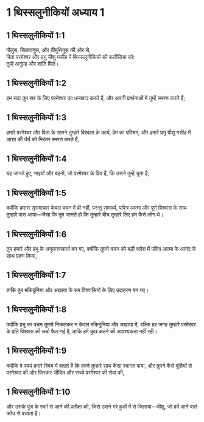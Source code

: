 # 1 थिस्सलुनीकियों अध्याय 1

## 1 थिस्सलुनीकियों 1:1

पौलुस, सिलवानुस, और तीमुथियुस की ओर से,  
पिता परमेश्वर और प्रभु यीशु मसीह में थिस्सलुनीकियों की कलीसिया को:  
तुम्हें अनुग्रह और शांति मिले।

## 1 थिस्सलुनीकियों 1:2

हम सदा तुम सब के लिए परमेश्वर का धन्यवाद करते हैं, और अपनी प्रार्थनाओं में तुम्हें स्मरण करते हैं;

## 1 थिस्सलुनीकियों 1:3

हमारे परमेश्वर और पिता के सामने तुम्हारे विश्वास के कार्य, प्रेम का परिश्रम, और हमारे प्रभु यीशु मसीह में आशा की धैर्य को निरंतर स्मरण करते हैं,

## 1 थिस्सलुनीकियों 1:4

यह जानते हुए, भाइयों और बहनों, जो परमेश्वर के प्रिय हैं, कि उसने तुम्हें चुना है;

## 1 थिस्सलुनीकियों 1:5

क्योंकि हमारा सुसमाचार केवल वचन में ही नहीं, परन्तु सामर्थ्य, पवित्र आत्मा और पूर्ण विश्वास के साथ तुम्हारे पास आया—जैसा कि तुम जानते हो कि तुम्हारे बीच तुम्हारे लिए हम कैसे लोग थे।

## 1 थिस्सलुनीकियों 1:6

तुम हमारे और प्रभु के अनुकरणकर्ता बन गए, क्योंकि तुमने वचन को बड़ी क्लेश में पवित्र आत्मा के आनंद के साथ ग्रहण किया,

## 1 थिस्सलुनीकियों 1:7

ताकि तुम मकिदुनिया और अखाया के सब विश्वासियों के लिए उदाहरण बन गए।

## 1 थिस्सलुनीकियों 1:8

क्योंकि प्रभु का वचन तुमसे निकलकर न केवल मकिदुनिया और अखाया में, बल्कि हर जगह तुम्हारे परमेश्वर के प्रति विश्वास की चर्चा फैल गई है, ताकि हमें कुछ कहने की आवश्यकता नहीं रही।

## 1 थिस्सलुनीकियों 1:9

क्योंकि वे स्वयं हमारे विषय में बताते हैं कि हमने तुम्हारे साथ कैसा स्वागत पाया, और तुमने कैसे मूर्तियों से परमेश्वर की ओर फिरकर जीवित और सच्चे परमेश्वर की सेवा की,

## 1 थिस्सलुनीकियों 1:10

और उसके पुत्र के स्वर्ग से आने की प्रतीक्षा की, जिसे उसने मरे हुओं में से जिलाया—यीशु, जो हमें आने वाले क्रोध से बचाता है।
